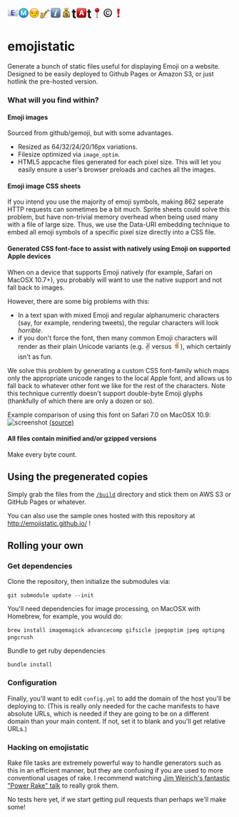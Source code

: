 # ![e](build/images/24/1f4e7.png)![m](build/images/24/24c2.png)![o](build/images/24/1f60f.png)![j](build/images/24/1f3b7.png)![i](build/images/24/2139.png)![s](build/images/24/1f4b0.png)t![a](build/images/24/1f170.png)t![i](build/images/24/1f4cd.png)![c](build/images/24/00a9.png)![!](build/images/24/2757.png)

emojistatic
===========

Generate a bunch of static files useful for displaying Emoji on a website.  Designed to be easily deployed to Github Pages or Amazon S3, or just hotlink the pre-hosted version.

### What will you find within?

#### Emoji images

Sourced from github/gemoji, but with some advantages.

 - Resized as 64/32/24/20/16px variations.
 - Filesize optimized via `image_optim`.
 - HTML5 appcache files generated for each pixel size.  This will let you easily ensure a user's browser preloads and caches all the images.
 
#### Emoji image CSS sheets
 
If you intend you use the majority of emoji symbols, making 862 seperate HTTP requests can sometimes be a bit much.  Sprite sheets could solve this problem, but have non-trivial memory overhead when being used many with a file of large size.  Thus, we use the Data-URI embedding technique to embed all emoji symbols of a specific pixel size directly into a CSS file.

#### Generated CSS font-face to assist with natively using Emoji on supported Apple devices

When on a device that supports Emoji natively (for example, Safari on MacOSX 10.7+), you probably will want to use the native support and not fall back to images.

However, there are some big problems with this:

 - In a text span with mixed Emoji and regular alphanumeric characters (say, for example, rendering tweets), the regular characters will look _horrible_.
 - if you don't force the font, then many common Emoji characters will render as their plain Unicode variants (e.g. &#x270c; versus ![native](build/images/16/270c.png)), which certainly isn't as fun.
 
We solve this problem by generating a custom CSS font-family which maps only the appropriate unicode ranges to the local Apple font, and allows us to fall back to whatever other font we like for the rest of the characters.  Note this technique currently doesn't support double-byte Emoji glyphs (thankfully of which there are only a dozen or so).

Example comparison of using this font on Safari 7.0 on MacOSX 10.9:
![screenshot](http://f.cl.ly/items/2x0G2E0f1M1l3z0t453o/Screen%20Shot%202013-11-24%20at%204.33.00%20PM.png)
[(source)](http://codepen.io/mroth/pen/cpLyK)

<!-- TBD
#### Vendored copies of the js-emoji library

Since it's pretty awesome and you'll probably end up wanting to use it in conjunction with the above anyhow.
-->

#### All files contain minified and/or gzipped versions

Make every byte count. 

Using the pregenerated copies
-----------------------------

Simply grab the files from the [`/build`](/build) directory and stick them on AWS S3 or GitHub Pages or whatever.

You can also use the sample ones hosted with this repository at http://emojistatic.github.io/ !

Rolling your own
----------------

### Get dependencies

Clone the repository, then initialize the submodules via:

    git submodule update --init

You'll need dependencies for image processing, on MacOSX with Homebrew, for example, you would do:

    brew install imagemagick advancecomp gifsicle jpegoptim jpeg optipng pngcrush

Bundle to get ruby dependencies

    bundle install

### Configuration
Finally, you'll want to edit `config.yml` to add the domain of the host you'll be deploying to.  (This is really only needed for the cache manifests to have absolute URLs, which is needed if they are going to be on a different domain than your main content.  If not, set it to blank and you'll get relative URLs.)

### Hacking on emojistatic

Rake file tasks are extremely powerful way to handle generators such as this in an efficient manner, but they are confusing if you are used to more conventional usages of rake.  I recommend watching [Jim Weirich's fantastic "Power Rake" talk][1] to really grok them.

No tests here yet, if we start getting pull requests than perhaps we'll make some!

[1]: http://www.confreaks.com/videos/988-goruco2012-power-rake
